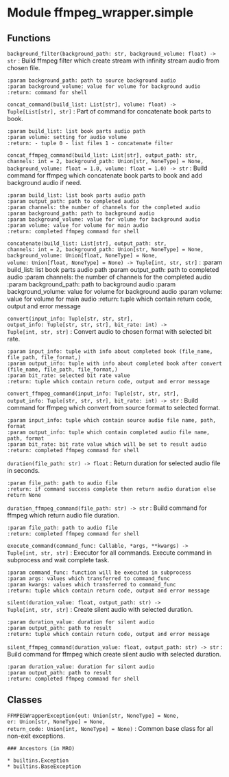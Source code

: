 Module ffmpeg_wrapper.simple
============================

Functions
---------

    
`background_filter(background_path: str, background_volume: float) ‑> str`
:   Build ffmpeg filter which create stream with infinity stream audio from chosen file.
    
    :param background_path: path to source background audio
    :param background_volume: value for volume for background audio
    :return: command for shell

    
`concat_command(build_list: List[str], volume: float) ‑> Tuple[List[str], str]`
:   Part of command for concatenate book parts to book.
    
    :param build_list: list book parts audio path
    :param volume: setting for audio volume
    :return: - tuple 0 - list files 1 - concatenate filter

    
`concat_ffmpeg_command(build_list: List[str], output_path: str, channels: int = 2, background_path: Union[str, NoneType] = None, background_volume: float = 1.0, volume: float = 1.0) ‑> str`
:   Build command for ffmpeg which concatenate book parts to book and add background audio if need.
    
    :param build_list: list book parts audio path
    :param output_path: path to completed audio
    :param channels: the number of channels for the completed audio
    :param background_path: path to background audio
    :param background_volume: value for volume for background audio
    :param volume: value for volume for main audio
    :return: completed ffmpeg command for shell

    
`concatenate(build_list: List[str], output_path: str, channels: int = 2, background_path: Union[str, NoneType] = None, background_volume: Union[float, NoneType] = None, volume: Union[float, NoneType] = None) ‑> Tuple[int, str, str]`
:   :param build_list: list book parts audio path
    :param output_path: path to completed audio
    :param channels: the number of channels for the completed audio
    :param background_path: path to background audio
    :param background_volume: value for volume for background audio
    :param volume: value for volume for main audio
    :return: tuple which contain return code, output and error message

    
`convert(input_info: Tuple[str, str, str], output_info: Tuple[str, str, str], bit_rate: int) ‑> Tuple[int, str, str]`
:   Convert audio to chosen format with selected bit rate.
    
    :param input_info: tuple with info about completed book (file_name, file_path, file_format,)
    :param output_info: tuple with info about completed book after convert (file_name, file_path, file_format,)
    :param bit_rate: selected bit rate value
    :return: tuple which contain return code, output and error message

    
`convert_ffmpeg_command(input_info: Tuple[str, str, str], output_info: Tuple[str, str, str], bit_rate: int) ‑> str`
:   Build command for ffmpeg which convert from source format to selected format.
    
    :param input_info: tuple which contain source audio file name, path, format
    :param output_info: tuple which contain completed audio file name, path, format
    :param bit_rate: bit rate value which will be set to result audio
    :return: completed ffmpeg command for shell

    
`duration(file_path: str) ‑> float`
:   Return duration for selected audio file in seconds.
    
    :param file_path: path to audio file
    :return: if command success complete then return audio duration else return None

    
`duration_ffmpeg_command(file_path: str) ‑> str`
:   Build command for ffmpeg which return audio file duration.
    
    :param file_path: path to audio file
    :return: completed ffmpeg command for shell

    
`execute_command(command_func: Callable, *args, **kwargs) ‑> Tuple[int, str, str]`
:   Executor for all commands. Execute command in subprocess and wait complete task.
    
    :param command_func: function will be executed in subprocess
    :param args: values which transferred to command_func
    :param kwargs: values which transferred to command_func
    :return: tuple which contain return code, output and error message

    
`silent(duration_value: float, output_path: str) ‑> Tuple[int, str, str]`
:   Create silent audio with selected duration.
    
    :param duration_value: duration for silent audio
    :param output_path: path to result
    :return: tuple which contain return code, output and error message

    
`silent_ffmpeg_command(duration_value: float, output_path: str) ‑> str`
:   Build command for ffmpeg which create silent audio with selected duration.
    
    :param duration_value: duration for silent audio
    :param output_path: path to result
    :return: completed ffmpeg command for shell

Classes
-------

`FFMPEGWrapperException(out: Union[str, NoneType] = None, er: Union[str, NoneType] = None, return_code: Union[int, NoneType] = None)`
:   Common base class for all non-exit exceptions.

    ### Ancestors (in MRO)

    * builtins.Exception
    * builtins.BaseException
